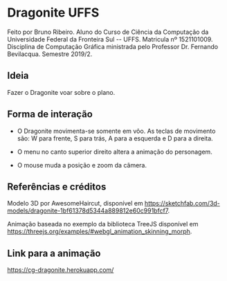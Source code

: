 # Dragonite UFFS

Feito por Bruno Ribeiro. Aluno do Curso de Ciência da Computação da Universidade Federal da Fronteira Sul -- UFFS. Matricula nº 1521101009. Disciplina de Computação Gráfica ministrada pelo Professor Dr. Fernando Bevilacqua. Semestre 2019/2.

## Ideia

Fazer o Dragonite voar sobre o plano.

## Forma de interação

- O Dragonite movimenta-se somente em vôo. As teclas de movimento são: W para frente, S para trás, A para a esquerda e D para a direita.

- O menu no canto superior direito altera a animação do personagem.

- O mouse muda a posição e zoom da câmera.

## Referências e créditos

Modelo 3D por AwesomeHaircut, disponível em https://sketchfab.com/3d-models/dragonite-1bf61378d5344a889812e60c991bfcf7.

Animação baseada no exemplo da biblioteca TreeJS disponível em https://threejs.org/examples/#webgl_animation_skinning_morph.

## Link para a animação

https://cg-dragonite.herokuapp.com/
